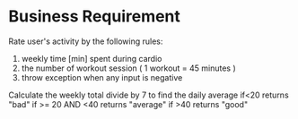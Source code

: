 # Business Requirement

Rate user's activity by the following rules:
1. weekly time [min] spent during cardio
2. the number of workout session ( 1 workout = 45 minutes )
3. throw exception when any input is negative

Calculate the  weekly total divide by 7 to find the daily average
if<20 returns "bad"
if >= 20 AND <40 returns "average"
if >40 returns "good"